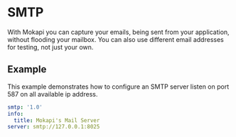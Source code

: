 # SMTP
With Mokapi you can capture your emails, being sent from your application, without flooding
your mailbox. You can also use different email addresses for testing, not just your own.

## Example
This example demonstrates how to configure an SMTP server listen on port 587 on all available
ip address.

```yaml
smtp: '1.0'
info:
  title: Mokapi's Mail Server
server: smtp://127.0.0.1:8025
```